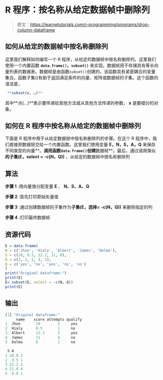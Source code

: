 # R 程序：按名称从给定数据帧中删除列

> 原文：<https://learnetutorials.com/r-programming/programs/drop-column-dataframe>

## 如何从给定的数据帧中按名称删除列

这里我们解释如何编写一个 R 程序，从给定的数据帧中按名称删除列。这里我们使用一个内置函数 **`data.frame()`，`subset()`** 来实现。数据帧用于存储具有等长向量列表的数据表。数据帧是由函数`subset()`创建的，该函数具有紧密耦合的变量集合。函数子集()有助于返回满足条件的向量、矩阵或数据帧的子集。这个函数的语法是，

```r
 **subset(x, …)** 

```

其中**点(...)**表示要传递给其他方法或从其他方法传递的参数， **x** 是要细分的对象。

## 如何在 R 程序中按名称从给定的数据帧中删除列

下面是 R 程序中用于从给定数据帧中按名称删除列的步骤。在这个 R 程序中，我们直接把数据帧交给一个内置函数。这里我们使用变量 **E，N，S，A，Q** 来保存不同类型的向量**。**调用函数`data.frame()`创建**数据帧**。最后，通过调用类似**的子集(E，select = -c(N，Q))** ，从给定的数据帧中按名称删除列

## 算法

**步骤 1** :用向量值分配变量 **E** 、 **N、S、A、Q**

**步骤 2** :首先打印原始矢量值

**步骤 3** :通过创建数据帧的子集作为**子集(E，选择= -c(N，Q))** 来删除指定的列

**步骤 4** :打印最终数据帧

## 资源代码

```r
E = data.frame(
N = c('Jhon', 'Hialy', 'Albert', 'James', 'Delma'),
S = c(10, 9.5, 12.2, 11, 8),
A = c(2, 1, 2, 4, 1),
Q = c('yes', 'no', 'yes', 'no', 'no')
)
print("Original dataframe:")
print(E)
E= subset(E, select = -c(N, Q))
print(E)

```

## 输出

```r
[1] "Original dataframe:"
     name    score attempts qualify
1  Jhon       10        2     yes
2  Hialy      9.5       1     no
3  Albert     12.2      2     yes
4  James      11        4     no
5  Delma      8         1     no

 S A
1 10.0 2
2  9.5 1
3 12.2 2
4 11.0 4
5  8.0 1
```